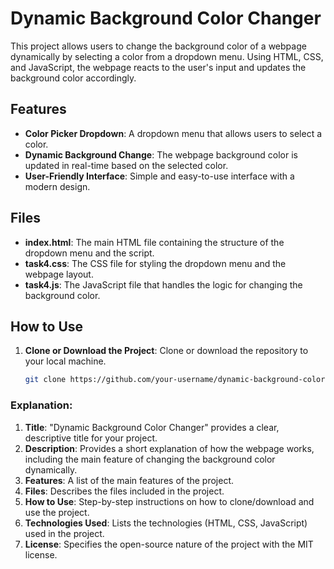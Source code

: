# Dynamic Background Color Changer

This project allows users to change the background color of a webpage dynamically by selecting a color from a dropdown menu. Using HTML, CSS, and JavaScript, the webpage reacts to the user's input and updates the background color accordingly.

## Features

- **Color Picker Dropdown**: A dropdown menu that allows users to select a color.
- **Dynamic Background Change**: The webpage background color is updated in real-time based on the selected color.
- **User-Friendly Interface**: Simple and easy-to-use interface with a modern design.

## Files

- **index.html**: The main HTML file containing the structure of the dropdown menu and the script.
- **task4.css**: The CSS file for styling the dropdown menu and the webpage layout.
- **task4.js**: The JavaScript file that handles the logic for changing the background color.

## How to Use

1. **Clone or Download the Project**: Clone or download the repository to your local machine.
   ```bash
   git clone https://github.com/your-username/dynamic-background-color-changer.git

### Explanation:
1. **Title**: "Dynamic Background Color Changer" provides a clear, descriptive title for your project.
2. **Description**: Provides a short explanation of how the webpage works, including the main feature of changing the background color dynamically.
3. **Features**: A list of the main features of the project.
4. **Files**: Describes the files included in the project.
5. **How to Use**: Step-by-step instructions on how to clone/download and use the project.
6. **Technologies Used**: Lists the technologies (HTML, CSS, JavaScript) used in the project.
7. **License**: Specifies the open-source nature of the project with the MIT license.

